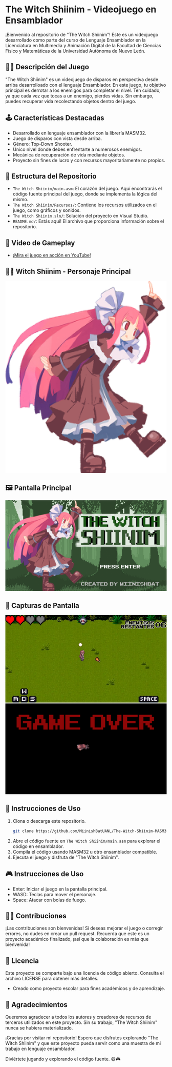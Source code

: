 # The Witch Shiinim - Videojuego en Ensamblador

¡Bienvenido al repositorio de "The Witch Shiinim"! Este es un videojuego desarrollado como parte del curso de Lenguaje Ensamblador en la Licenciatura en Multimedia y Animación Digital de la Facultad de Ciencias Físico y Matemáticas de la Universidad Autónoma de Nuevo León.

## 🧙‍♀️ **Descripción del Juego**

"The Witch Shiinim" es un videojuego de disparos en perspectiva desde arriba desarrolloado con el lenguaje Ensamblador. En este juego, tu objetivo principal es derrotar a los enemigos para completar el nivel. Ten cuidado, ya que cada vez que tocas a un enemigo, pierdes vidas. Sin embargo, puedes recuperar vida recolectando objetos dentro del juego.

## 🕹️ **Características Destacadas**

- Desarrollado en lenguaje ensamblador con la librería MASM32.
- Juego de disparos con vista desde arriba.
- Género: Top-Down Shooter.
- Único nivel donde debes enfrentarte a numerosos enemigos.
- Mecánica de recuperación de vida mediante objetos.
- Proyecto sin fines de lucro y con recursos mayoritariamente no propios.

## 📂 **Estructura del Repositorio**

- `The Witch Shiinim/main.asm`: El corazón del juego. Aquí encontrarás el código fuente principal del juego, donde se implementa la lógica del mismo.
- `The Witch Shiinim/Recursos/`: Contiene los recursos utilizados en el juego, como gráficos y sonidos.
- `The Witch Shiinim.sln/`: Solución del proyecto en Visual Studio.
- `README.md/`: Estás aquí! El archivo que proporciona información sobre el repositorio.

## 🎥 **Video de Gameplay**
- [¡Mira el juego en acción en YouTube!](https://youtu.be/xnHmw8CK5rA)

## 🧙‍♀️ **Witch Shiinim - Personaje Principal**
![Imagen del Personaje Principal](/The%20Witch%20Shiinim/Recursos/shiinim.png)

## 🖼️ **Pantalla Principal**
![Pantalla Principal del Juego](/The%20Witch%20Shiinim/Recursos/title.bmp)

## 📸 **Capturas de Pantalla**
![Captura de Pantalla 1](/The%20Witch%20Shiinim/Recursos/screenshot1.png)
![Captura de Pantalla 2](/The%20Witch%20Shiinim/Recursos/gameover.bmp)

## 🧰 **Instrucciones de Uso**

1. Clona o descarga este repositorio.
   ```bash
   git clone https://github.com/MiinishBatUANL/The-Witch-Shiinim-MASM32.git
   ```
3. Abre el código fuente en `The Witch Shiinim/main.asm` para explorar el código en ensamblador.
4. Compila el código usando MASM32 u otro ensamblador compatible.
5. Ejecuta el juego y disfruta de "The Witch Shiinim".

## 🎮 **Instrucciones de Uso**

- Enter: Iniciar el juego en la pantalla principal.
- WASD: Teclas para mover el personaje.
- Space: Atacar con bolas de fuego.

## 👩‍💻 **Contribuciones**

¡Las contribuciones son bienvenidas! Si deseas mejorar el juego o corregir errores, no dudes en crear un pull request. Recuerda que este es un proyecto académico finalizado, ¡así que la colaboración es más que bienvenida!

## 📄 **Licencia**

Este proyecto se comparte bajo una licencia de código abierto. Consulta el archivo LICENSE para obtener más detalles.

- Creado como proyecto escolar para fines académicos y de aprendizaje.

## 🌟 **Agradecimientos**

Queremos agradecer a todos los autores y creadores de recursos de terceros utilizados en este proyecto. Sin su trabajo, "The Witch Shiinim" nunca se hubiera materializado.

¡Gracias por visitar mi repositorio! Espero que disfrutes explorando "The Witch Shiinim" y que este proyecto pueda servir como una muestra de mi trabajo en lenguaje ensamblador.

Diviértete jugando y explorando el código fuente. 😄🎮

